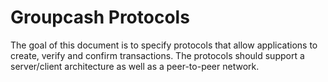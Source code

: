 # Groupcash Protocols

The goal of this document is to specify protocols that allow applications to create, verify and confirm transactions. The protocols should support a server/client architecture as well as a peer-to-peer network.